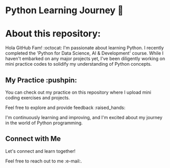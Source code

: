 # Python Learning Journey :rocket:
  <h1>About this repository:</h1>
  <p>
    Hola GitHub Fam! :octocat: 
    I'm passionate about learning Python. I recently completed the 'Python for Data Science, AI & Development' course. While I haven't embarked on any major projects yet, I've been diligently working on mini practice codes to solidify my understanding of Python concepts.</p>

  <h2>My Practice :pushpin: </h2>
  <p>You can check out my practice on this repository where I upload mini coding exercises and projects.</p>
  <p>Feel free to explore and provide feedback :raised_hands:  </p>
  <p>I'm continuously learning and improving, and I'm excited about my journey in the world of Python programming.</p>

  <h2>Connect with Me</h2>
  <p>Let's connect and learn together!   </p>
  <p>Feel free to reach out to me :e-mail:.
  </p>

